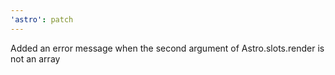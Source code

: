```yaml
---
'astro': patch
---
```


Added an error message when the second argument of Astro.slots.render is not an array
